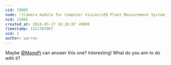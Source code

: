 ```yaml
---
cid: 19005
node: ![Camera module for Computer Vision/LED Plant Measurement System](../notes/SangHo/03-17-2018/camera-module-for-computer-vision-led-plant-measurement-system)
nid: 15965
created_at: 2018-03-17 16:26:07 +0000
timestamp: 1521303967
uid: 1
author: warren
---
```


Maybe [@MaggPi](/profile/MaggPi) can answer this one? Interesting! What do you aim to do with it?